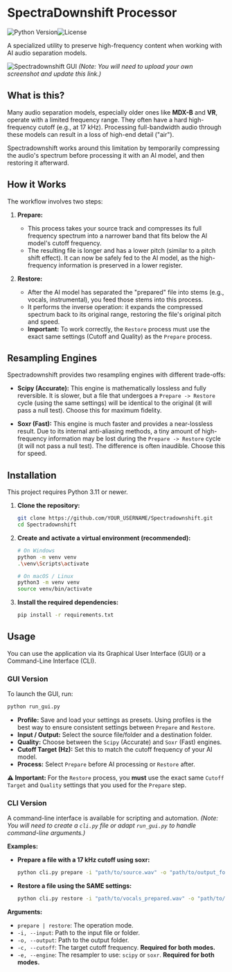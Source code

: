 # SpectraDownshift Processor

![Python Version](https://img.shields.io/badge/python-3.11+-blue.svg)![License](https://img.shields.io/badge/license-MIT-green.svg)

A specialized utility to preserve high-frequency content when working with AI audio separation models.

![Spectradownshift GUI](https://user-images.githubusercontent.com/592181/279401948-c2b4e478-cc82-4cde-a1d2-05469fa7f4a2.png)
*(Note: You will need to upload your own screenshot and update this link.)*

## What is this?

Many audio separation models, especially older ones like **MDX-B** and **VR**, operate with a limited frequency range. They often have a hard high-frequency cutoff (e.g., at 17 kHz). Processing full-bandwidth audio through these models can result in a loss of high-end detail ("air").

Spectradownshift works around this limitation by temporarily compressing the audio's spectrum before processing it with an AI model, and then restoring it afterward.

## How it Works

The workflow involves two steps:

1.  **Prepare:**
    *   This process takes your source track and compresses its full frequency spectrum into a narrower band that fits below the AI model's cutoff frequency.
    *   The resulting file is longer and has a lower pitch (similar to a pitch shift effect). It can now be safely fed to the AI model, as the high-frequency information is preserved in a lower register.

2.  **Restore:**
    *   After the AI model has separated the "prepared" file into stems (e.g., vocals, instrumental), you feed those stems into this process.
    *   It performs the inverse operation: it expands the compressed spectrum back to its original range, restoring the file's original pitch and speed.
    *   **Important:** To work correctly, the `Restore` process must use the exact same settings (Cutoff and Quality) as the `Prepare` process.

## Resampling Engines

Spectradownshift provides two resampling engines with different trade-offs:

*   **Scipy (Accurate):** This engine is mathematically lossless and fully reversible. It is slower, but a file that undergoes a `Prepare -> Restore` cycle (using the same settings) will be identical to the original (it will pass a null test). Choose this for maximum fidelity.

*   **Soxr (Fast):** This engine is much faster and provides a near-lossless result. Due to its internal anti-aliasing methods, a tiny amount of high-frequency information may be lost during the `Prepare -> Restore` cycle (it will not pass a null test). The difference is often inaudible. Choose this for speed.

## Installation

This project requires Python 3.11 or newer.

1.  **Clone the repository:**
    ```bash
    git clone https://github.com/YOUR_USERNAME/Spectradownshift.git
    cd Spectradownshift
    ```

2.  **Create and activate a virtual environment (recommended):**
    ```bash
    # On Windows
    python -m venv venv
    .\venv\Scripts\activate

    # On macOS / Linux
    python3 -m venv venv
    source venv/bin/activate
    ```

3.  **Install the required dependencies:**
    ```bash
    pip install -r requirements.txt
    ```

## Usage

You can use the application via its Graphical User Interface (GUI) or a Command-Line Interface (CLI).

### GUI Version

To launch the GUI, run:
```bash
python run_gui.py
```
-   **Profile:** Save and load your settings as presets. Using profiles is the best way to ensure consistent settings between `Prepare` and `Restore`.
-   **Input / Output:** Select the source file/folder and a destination folder.
-   **Quality:** Choose between the `Scipy` (Accurate) and `Soxr` (Fast) engines.
-   **Cutoff Target (Hz):** Set this to match the cutoff frequency of your AI model.
-   **Process:** Select `Prepare` before AI processing or `Restore` after.

**⚠️ Important:** For the `Restore` process, you **must** use the exact same `Cutoff Target` and `Quality` settings that you used for the `Prepare` step.

### CLI Version

A command-line interface is available for scripting and automation.
*(Note: You will need to create a `cli.py` file or adapt `run_gui.py` to handle command-line arguments.)*

**Examples:**

*   **Prepare a file with a 17 kHz cutoff using soxr:**
    ```bash
    python cli.py prepare -i "path/to/source.wav" -o "path/to/output_folder" -c 17000 -e soxr
    ```

*   **Restore a file using the SAME settings:**
    ```bash
    python cli.py restore -i "path/to/vocals_prepared.wav" -o "path/to/output_folder" -c 17000 -e soxr
    ```

**Arguments:**
-   `prepare | restore`: The operation mode.
-   `-i, --input`: Path to the input file or folder.
-   `-o, --output`: Path to the output folder.
-   `-c, --cutoff`: The target cutoff frequency. **Required for both modes.**
-   `-e, --engine`: The resampler to use: `scipy` or `soxr`. **Required for both modes.**